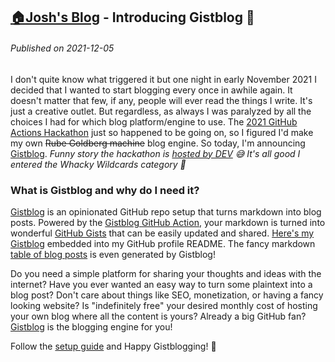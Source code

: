 <!--
post_description: Introducing Gistblog 🎉: Blog your little ❤️ out using GitHub Gists
-->
[:house:Josh's Blog](https://github.com/seajoshc) - Introducing Gistblog 🎉
---

###### Published on 2021-12-05

I don't quite know what triggered it but one night in early November 2021 I decided that I wanted to start blogging every once in awhile again. It doesn't matter that few, if any, people will ever read the things I write. It's just a creative outlet. But regardless, as always I was paralyzed by all the choices I had for which blog platform/engine to use. The [2021 GitHub Actions Hackathon](https://dev.to/devteam/join-us-for-the-2021-github-actions-hackathon-on-dev-4hn4) just so happened to be going on, so I figured I'd make my own ~~Rube Goldberg machine~~ blog engine. So today, I'm announcing [Gistblog](https://github.com/seajoshc/gistblog). *Funny story the hackathon is [hosted by DEV](https://dev.to/) 😅 It's all good I entered the Whacky Wildcards category 🤣*

### What is Gistblog and why do I need it?

[Gistblog](https://github.com/seajoshc/gistblog#setup) is an opinionated GitHub repo setup that turns markdown into blog posts. Powered by the [Gistblog GitHub Action](https://github.com/seajoshc/gistblog-action#readme), your markdown is turned into wonderful [GitHub Gists](https://gist.github.com/) that can be easily updated and shared. [Here's my Gistblog](https://github.com/seajoshc) embedded into my GitHub profile README. The fancy markdown [table of blog posts](https://gist.github.com/seajoshc/d898750deca042b9b241ad8b79bcac96) is even generated by Gistblog!

Do you need a simple platform for sharing your thoughts and ideas with the internet? Have you ever wanted an easy way to turn some plaintext into a blog post? Don't care about things like SEO, monetization, or having a fancy looking website? Is "indefinitely free" your desired monthly cost of hosting your own blog where all the content is yours? Already a big GitHub fan? [Gistblog](https://github.com/seajoshc/gistblog#setup) is the blogging engine for you!

Follow the [setup guide](https://github.com/seajoshc/gistblog#setup) and Happy Gistblogging! 🎉
